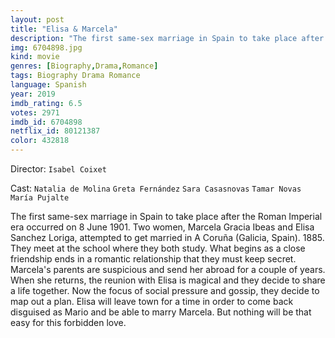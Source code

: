 ```yaml
---
layout: post
title: "Elisa & Marcela"
description: "The first same-sex marriage in Spain to take place after the Roman Imperial era occurred on 8 June 1901. Two women, Marcela Gracia Ibeas and Elisa Sanchez Loriga, attempted to get married in A Coruña (Galicia, Spain). 1885. They meet at the school where they both study. What begins as a close friendship ends in a romantic relationship that they must keep secret. Marcela's parents are suspicious and send her abroad for a couple of years. When she returns, the reunion with Elisa is magical and they decide to share a life together. Now the focus of social press.."
img: 6704898.jpg
kind: movie
genres: [Biography,Drama,Romance]
tags: Biography Drama Romance 
language: Spanish
year: 2019
imdb_rating: 6.5
votes: 2971
imdb_id: 6704898
netflix_id: 80121387
color: 432818
---
```

Director: `Isabel Coixet`  

Cast: `Natalia de Molina` `Greta Fernández` `Sara Casasnovas` `Tamar Novas` `María Pujalte` 

The first same-sex marriage in Spain to take place after the Roman Imperial era occurred on 8 June 1901. Two women, Marcela Gracia Ibeas and Elisa Sanchez Loriga, attempted to get married in A Coruña (Galicia, Spain). 1885. They meet at the school where they both study. What begins as a close friendship ends in a romantic relationship that they must keep secret. Marcela's parents are suspicious and send her abroad for a couple of years. When she returns, the reunion with Elisa is magical and they decide to share a life together. Now the focus of social pressure and gossip, they decide to map out a plan. Elisa will leave town for a time in order to come back disguised as Mario and be able to marry Marcela. But nothing will be that easy for this forbidden love.